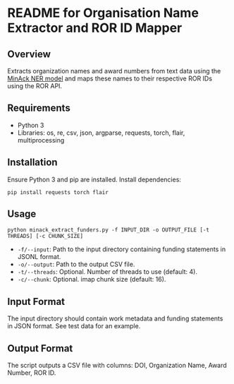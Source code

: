# README for Organisation Name Extractor and ROR ID Mapper

## Overview
Extracts organization names and award numbers from text data using the [MinAck NER model](https://kalawinka.github.io/minack/) and maps these names to their respective ROR IDs using the ROR API.

## Requirements
- Python 3
- Libraries: os, re, csv, json, argparse, requests, torch, flair, multiprocessing

## Installation
Ensure Python 3 and pip are installed. Install dependencies:
```
pip install requests torch flair
```

## Usage
```
python minack_extract_funders.py -f INPUT_DIR -o OUTPUT_FILE [-t THREADS] [-c CHUNK_SIZE]
```
- `-f/--input`: Path to the input directory containing funding statements in JSONL format.
- `-o/--output`: Path to the output CSV file.
- `-t/--threads`: Optional. Number of threads to use (default: 4).
- `-c/--chunk`: Optional. imap chunk size (default: 16).

## Input Format
The input directory should contain work metadata and funding statements in JSON format. See test data for an example. 

## Output Format
The script outputs a CSV file with columns: DOI, Organization Name, Award Number, ROR ID.